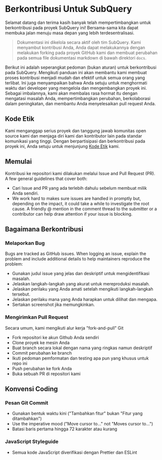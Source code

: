 # Berkontribusi Untuk SubQuery

Selamat datang dan terima kasih banyak telah mempertimbangkan untuk berkontribusi pada proyek SubQuery ini! Bersama-sama kita dapat membuka jalan menuju masa depan yang lebih terdesentralisasi.

> Dokumentasi ini dikelola secara aktif oleh tim SubQuery. Kami menyambut kontribusi Anda, Anda dapat melakukannya dengan melakukan forking pada proyek GitHub kami dan membuat perubahan pada semua file dokumentasi markdown di bawah direktori `docs`.

Berikut ini adalah seperangkat pedoman (bukan aturan) untuk berkontribusi pada SubQuery. Mengikuti panduan ini akan membantu kami membuat proses kontribusi menjadi mudah dan efektif untuk semua orang yang terlibat. Ini juga menyampaikan bahwa Anda setuju untuk menghormati waktu dari developer yang mengelola dan mengembangkan proyek ini. Sebagai imbalannya, kami akan membalas rasa hormat itu dengan mengatasi masalah Anda, mempertimbangkan perubahan, berkolaborasi dalam peningkatan, dan membantu Anda menyelesaikan pull request Anda.

## Kode Etik

Kami menganggap serius proyek dan tanggung jawab komunitas open source kami dan menjaga diri kami dan kontributor lain pada standar komunikasi yang tinggi. Dengan berpartisipasi dan berkontribusi pada proyek ini, Anda setuju untuk menjunjung [Kode Etik](https://github.com/subquery/subql/blob/contributors-guide/CODE_OF_CONDUCT.md) kami.

## Memulai

Kontribusi ke repositori kami dilakukan melalui Issue and Pull Request (PR). A few general guidelines that cover both:

* Cari Issue and PR yang ada terlebih dahulu sebelum membuat milik Anda sendiri.
* We work hard to makes sure issues are handled in promptly but, depending on the impact, it could take a while to investigate the root cause. A friendly @ mention in the comment thread to the submitter or a contributor can help draw attention if your issue is blocking.

## Bagaimana Berkontribusi

### Melaporkan Bug

Bugs are tracked as GitHub issues. When logging an issue, explain the problem and include additional details to help maintainers reproduce the problem:

* Gunakan judul issue yang jelas dan deskriptif untuk mengidentifikasi masalah.
* Jelaskan langkah-langkah yang akurat untuk mereproduksi masalah.
* Jelaskan perilaku yang Anda amati setelah mengikuti langkah-langkah tersebut.
* Jelaskan perilaku mana yang Anda harapkan untuk dilihat dan mengapa.
* Sertakan screenshot jika memungkinkan.

### Mengirimkan Pull Request

Secara umum, kami mengikuti alur kerja "fork-and-pull" Git

* Fork repositori ke akun Github Anda sendiri
* Clone proyek ke mesin Anda
* Buat branch secara lokal dengan nama yang ringkas namun deskriptif
* Commit perubahan ke branch
* Ikuti pedoman pemformatan dan testing apa pun yang khusus untuk repo ini
* Push perubahan ke fork Anda
* Buka sebuah PR di repositori kami

## Konvensi Coding

### Pesan Git Commit

* Gunakan bentuk waktu kini ("Tambahkan fitur" bukan "Fitur yang ditambahkan")
* Use the imperative mood ("Move cursor to..." not "Moves cursor to...")
* Batasi baris pertama hingga 72 karakter atau kurang

### JavaScript Styleguide

* Semua kode JavaScript diverifikasi dengan Prettier dan ESLint

